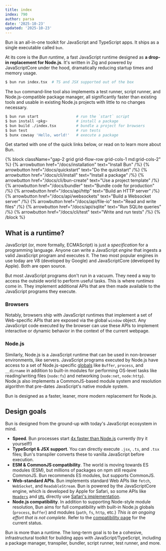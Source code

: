 ```yaml
---
title: index
index: 790
author: parsa
date: '2025-10-23'
updated: '2025-10-23'
---
```

Bun is an all-in-one toolkit for JavaScript and TypeScript apps. It ships as a single executable called `bun`.

At its core is the _Bun runtime_, a fast JavaScript runtime designed as **a drop-in replacement for Node.js**. It's written in Zig and powered by JavaScriptCore under the hood, dramatically reducing startup times and memory usage.

```bash
$ bun run index.tsx  # TS and JSX supported out of the box
```

The `bun` command-line tool also implements a test runner, script runner, and Node.js-compatible package manager, all significantly faster than existing tools and usable in existing Node.js projects with little to no changes necessary.

```bash
$ bun run start                 # run the `start` script
$ bun install <pkg>             # install a package
$ bun build ./index.tsx         # bundle a project for browsers
$ bun test                      # run tests
$ bunx cowsay 'Hello, world!'   # execute a package
```

Get started with one of the quick links below, or read on to learn more about Bun.

{% block className="gap-2 grid grid-flow-row grid-cols-1 md:grid-cols-2" %}
{% arrowbutton href="/docs/installation" text="Install Bun" /%}
{% arrowbutton href="/docs/quickstart" text="Do the quickstart" /%}
{% arrowbutton href="/docs/cli/install" text="Install a package" /%}
{% arrowbutton href="/docs/cli/bun-create" text="Use a project template" /%}
{% arrowbutton href="/docs/bundler" text="Bundle code for production" /%}
{% arrowbutton href="/docs/api/http" text="Build an HTTP server" /%}
{% arrowbutton href="/docs/api/websockets" text="Build a Websocket server" /%}
{% arrowbutton href="/docs/api/file-io" text="Read and write files" /%}
{% arrowbutton href="/docs/api/sqlite" text="Run SQLite queries" /%}
{% arrowbutton href="/docs/cli/test" text="Write and run tests" /%}
{% /block %}

## What is a runtime?

JavaScript (or, more formally, ECMAScript) is just a _specification_ for a programming language. Anyone can write a JavaScript _engine_ that ingests a valid JavaScript program and executes it. The two most popular engines in use today are V8 (developed by Google)
and JavaScriptCore (developed by Apple). Both are open source.

But most JavaScript programs don't run in a vacuum. They need a way to access the outside world to perform useful tasks. This is where _runtimes_ come in. They implement additional APIs that are then made available to the JavaScript programs they execute.

### Browsers

Notably, browsers ship with JavaScript runtimes that implement a set of Web-specific APIs that are exposed via the global `window` object. Any JavaScript code executed by the browser can use these APIs to implement interactive or dynamic behavior in the context of the current webpage.

<!-- JavaScript runtime that exposes  JavaScript engines are designed to run "vanilla" JavaScript programs, but it's often JavaScript _runtimes_ use an engine internally to execute the code and implement additional APIs that are then made available to executed programs.
JavaScript was [initially designed](https://en.wikipedia.org/wiki/JavaScript) as a language to run in web browsers to implement interactivity and dynamic behavior in web pages. Browsers are the first JavaScript runtimes. JavaScript programs that are executed in browsers have access to a set of Web-specific global APIs on the `window` object. -->

### Node.js

Similarly, Node.js is a JavaScript runtime that can be used in non-browser environments, like servers. JavaScript programs executed by Node.js have access to a set of Node.js-specific [globals](https://nodejs.org/api/globals.html) like `Buffer`, `process`, and `__dirname` in addition to built-in modules for performing OS-level tasks like reading/writing files (`node:fs`) and networking (`node:net`, `node:http`). Node.js also implements a CommonJS-based module system and resolution algorithm that pre-dates JavaScript's native module system.

<!-- Bun.js prefers Web API compatibility instead of designing new APIs when possible. Bun.js also implements some Node.js APIs. -->

Bun is designed as a faster, leaner, more modern replacement for Node.js.

<!-- ## Why a new runtime?

Bun is designed as a faster, leaner, more modern replacement for Node.js. Node.js is burdened by ingrained performance issues, backwards compatibility concerns, and slow development velocity—inevitable issues for a project of its age and magnitude. -->

## Design goals

Bun is designed from the ground-up with today's JavaScript ecosystem in mind.

- **Speed**. Bun processes start [4x faster than Node.js](https://twitter.com/jarredsumner/status/1499225725492076544) currently (try it yourself!)
- **TypeScript & JSX support**. You can directly execute `.jsx`, `.ts`, and `.tsx` files; Bun's transpiler converts these to vanilla JavaScript before execution.
- **ESM & CommonJS compatibility**. The world is moving towards ES modules (ESM), but millions of packages on npm still require CommonJS. Bun recommends ES modules, but supports CommonJS.
- **Web-standard APIs**. Bun implements standard Web APIs like `fetch`, `WebSocket`, and `ReadableStream`. Bun is powered by the JavaScriptCore engine, which is developed by Apple for Safari, so some APIs like [`Headers`](https://developer.mozilla.org/en-US/docs/Web/API/Headers) and [`URL`](https://developer.mozilla.org/en-US/docs/Web/API/URL) directly use [Safari's implementation](https://github.com/oven-sh/bun/blob/HEAD/src/bun.js/bindings/webcore/JSFetchHeaders.cpp).
- **Node.js compatibility**. In addition to supporting Node-style module resolution, Bun aims for full compatibility with built-in Node.js globals (`process`, `Buffer`) and modules (`path`, `fs`, `http`, etc.) _This is an ongoing effort that is not complete._ Refer to the [compatibility page](https://bun.sh/docs/runtime/nodejs-apis) for the current status.

Bun is more than a runtime. The long-term goal is to be a cohesive, infrastructural toolkit for building apps with JavaScript/TypeScript, including a package manager, transpiler, bundler, script runner, test runner, and more.

<!-- - tsconfig.json `"paths"` is natively supported, along with `"exports"` in package.json
- `fs`, `path`, and `process` from Node.js are partially implemented
- Web APIs like [`fetch`](https://developer.mozilla.org/en-US/docs/Web/API/fetch), [`Response`](https://developer.mozilla.org/en-US/docs/Web/API/Response), [`URL`](https://developer.mozilla.org/en-US/docs/Web/API/URL) and more are built-in
- [`HTMLRewriter`](https://developers.cloudflare.com/workers/runtime-apis/html-rewriter/) makes it easy to transform HTML in Bun.js
- `.env` files automatically load into `process.env` and `Bun.env`
- top level await -->
